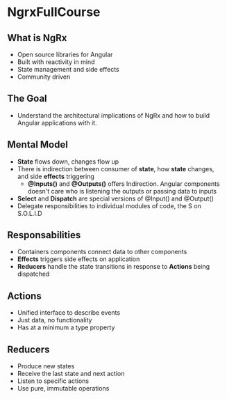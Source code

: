 # NgrxFullCourse

## What is NgRx
- Open source libraries for Angular
- Built with reactivity in mind
- State management and side effects
- Community driven

## The Goal

- Understand the architectural implications of NgRx and how to build Angular applications with it.

## Mental Model

- **State** flows down, changes flow up
- There is indirection between consumer of **state**, how **state** changes, and side **effects** triggering
  - **@Inputs()** and **@Outputs()** offers Indirection. Angular components doesn't care who is listening the outputs or passing data to inputs
- **Select** and **Dispatch** are special versions of @Input() and @Output()
- Delegate responsibilities to individual modules of code, the S on S.O.L.I.D

## Responsabilities

- Containers components connect data to other components
- **Effects** triggers side effects on application
- **Reducers** handle the state transitions in response to **Actions** being dispatched

## Actions

- Unified interface to describe events
- Just data, no functionality
- Has at a minimum a type property

## Reducers

- Produce new states
- Receive the last state and next action
- Listen to specific actions
- Use pure, immutable operations
